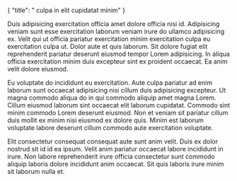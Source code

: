 {
  "title": " culpa in elit cupidatat minim"
}

Duis adipisicing exercitation officia amet dolore officia nisi id. Adipisicing veniam sunt esse exercitation laborum veniam irure do ullamco adipisicing ex. Velit qui ut officia pariatur exercitation minim exercitation culpa eu exercitation culpa ut. Dolor aute et quis laborum. Sit dolore fugiat elit reprehenderit pariatur deserunt eiusmod tempor Lorem adipisicing. In aliqua officia exercitation minim duis excepteur sint ex proident occaecat. Ea anim velit dolore eiusmod.

Eu voluptate do incididunt eu exercitation. Aute culpa pariatur ad enim laborum sunt occaecat adipisicing nisi cillum duis adipisicing excepteur. Ut magna commodo aliqua do in qui commodo aliquip amet magna Lorem. Cillum eiusmod laborum sint occaecat elit laborum cupidatat. Commodo sint minim commodo Lorem deserunt eiusmod. Non et veniam sit pariatur cillum duis mollit ex minim nisi eiusmod ex dolore quis. Minim est laborum voluptate labore deserunt cillum commodo aute exercitation voluptate.

Elit consectetur consequat consequat aute sunt anim velit. Duis ex dolor nostrud sit id id ea ipsum. Velit anim pariatur occaecat labore incididunt in irure. Non labore reprehenderit irure officia consectetur sunt commodo aliquip laboris dolore incididunt anim occaecat. Sit quis laboris irure minim sit laborum nulla et.